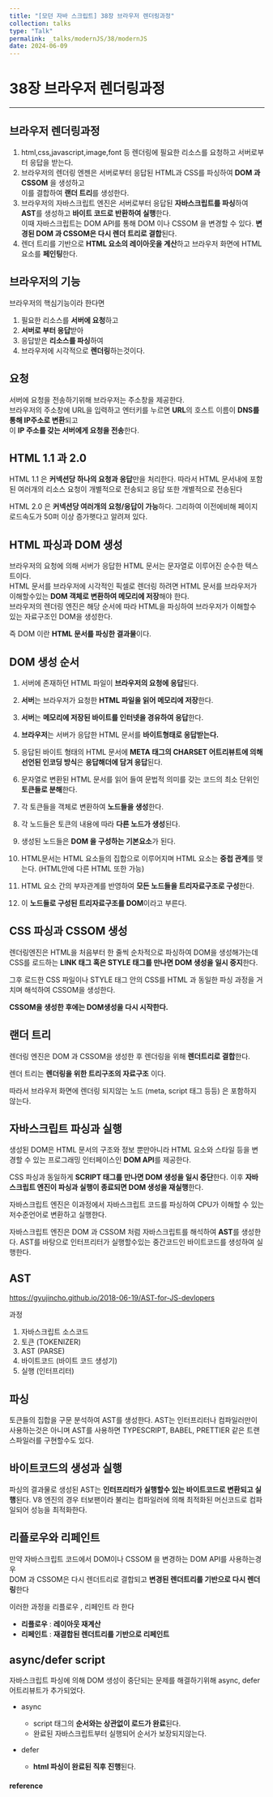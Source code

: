 ```yaml
---
title: "[모던 자바 스크립트] 38장 브라우저 렌더링과정"
collection: talks
type: "Talk"
permalink: _talks/modernJS/38/modernJS
date: 2024-06-09
---
```


# 38장 브라우저 렌더링과정

---

## 브라우저 렌더링과정
1. html,css,javascript,image,font 등 렌더링에 필요한 리소스를 요청하고 서버로부터 응답을 받는다.
2. 브라우저의 렌더링 엔젠은 서버로부터 응답된 HTML과 CSS를 파싱하여 **DOM 과 CSSOM** 을 생성하고 <br> 이를 결합하여 **랜더 트리**를 생성한다.
3. 브라우저의 자바스크립트 엔진은 서버로부터 응답된 **자바스크립트를 파싱**하여 **AST**를 생성하고 **바이트 코드로 반환하여 실행**한다.<br>
   이때 자바스크립트는 DOM API를 통해 DOM 이나 CSSOM 을 변경할 수 있다. **변경된 DOM 과 CSSOM은 다시 렌더 트리로 결합**된다.
4. 렌더 트리를 기반으로 **HTML 요소의 레이아웃을 계산**하고 브라우저 화면에 HTML 요소를 **페인팅**한다.

## 브라우저의 기능
브라우저의 핵심기능이라 한다면
1. 필요한 리소스를 **서버에 요청**하고
2. **서버로 부터 응답**받아
3. 응답받은 **리소스를 파싱**하여
3. 브라우저에 시각적으로 **렌더링**하는것이다.

## 요청
서버에 요청을 전송하기위해 브라우저는 주소창을 제공한다.<br>
브라우저의 주소창에 URL을 입력하고 엔터키를 누르면 **URL**의 호스트 이름이 **DNS를 통해 IP주소로 변환**되고 <br>
이 **IP 주소를 갖는 서버에게 요청을 전송**한다.

## HTML 1.1 과 2.0
HTML 1.1 은 **커넥션당 하나의 요청과 응답**만을 처리한다.
따라서 HTML 문서내에 포함된 여러개의 리소스 요청이 개별적으로 전송되고 응답 또한 개별적으로 전송된다

HTML 2.0 은 **커넥션당 여러개의 요청/응답이 가능**하다.
그리하여 이전에비해 페이지 로드속도가 50퍼 이상 증가햇다고 알려져 있다.

## HTML 파싱과 DOM 생성
브라우저의 요청에 의해 서버가 응답한 HTML 문서는 문자열로 이루어진 순수한 텍스트이다.
<br>
HTML 문서를 브라우저에 시각적인 픽셀로 렌더링 하려면 HTML 문서를 브라우저가 이해할수있는 **DOM 객체로 변환하여 메모리에 저장**해야 한다.
<br>
브라우저의 렌더링 엔진은 해당 순서에 따라 HTML을 파싱하여 브라우저가 이해할수 있는 자료구조인 DOM을 생성한다.

즉 DOM 이란 **HTML 문서를 파싱한 결과물**이다.

## DOM 생성 순서
1. 서버에 존재하던 HTML 파일이 **브라우저의 요청에 응답**된다.

2. **서버**는 브라우저가 요청한 **HTML 파일을 읽어 메모리에 저장**한다.
3. **서버**는 **메모리에 저장된 바이트를 인터넷을 경유하여 응답**한다.
4. **브라우저**는 서버가 응답한 HTML 문서를 **바이트형태로 응답받는다.**
5. 응답된 바이트 형태의 HTML 문서에 **META 태그의 CHARSET 어트리뷰트에 의해 선언된 인코딩 방식**은 **응답해더에 담겨 응답**된다.
6. 문자열로 변환된 HTML 문서를 읽어 들여 문법적 의미를 갖는 코드의 최소 단위인 **토큰들로 분해**한다.
7. 각 토큰들을 객체로 변환하여 **노드들을 생성**한다.
8. 각 노드들은 토큰의 내용에 따라 **다른 노드가 생성**된다.
9. 생성된 노드들은 **DOM 을 구성하는 기본요소**가 된다.
10. HTML문서는 HTML 요소들의 집합으로 이루어지며 HTML 요소는 **중첩 관계**를 맺는다. (HTML안에 다른 HTML 또한 가능)
11. HTML 요소 간의 부자관계를 반영하여 **모든 노드들을 트리자료구조로 구성**한다.
12. 이 **노드들로 구성된 트리자료구조를 DOM**이라고 부른다.

## CSS 파싱과 CSSOM 생성
렌더링엔진은 HTML을 처음부터 한 줄씩 순차적으로 파싱하여 DOM을 생성해가는데
CSS를 로드하는 **LINK 태그 혹은 STYLE 태그를 만나면 DOM 생성을 일시 중지**한다.

그후 로드한 CSS 파일이나 STYLE 태그 안의 CSS를 HTML 과 동일한 파싱 과정을 거치며 해석하여
CSSOM을 생성한다.

**CSSOM을 생성한 후에는 DOM생성을 다시 시작한다.**

## 랜더 트리
렌더링 엔진은 DOM 과 CSSOM을 생성한 후 렌더링을 위해 **렌더트리로 결합**한다.

렌더 트리는 **렌더링을 위한 트리구조의 자료구조** 이다.

따라서 브라우저 화면에 렌더링 되지않는 노드 (meta, script 태그 등등) 은 포함하지 않는다.

## 자바스크립트 파싱과 실행
생성된 DOM은 HTML 문서의 구조와 정보 뿐만아니라 HTML 요소와 스타일 등을 변경할 수 있는 프로그래밍 인터페이스인 **DOM API**를 제공한다.

CSS 파싱과 동일하게 **SCRIPT 태그를 만나면 DOM 생성을 일시 중단**한다.
이후 **자바스크립트 엔진이 파싱과 실행이 종료되면 DOM 생성을 재실행**한다.

자바스크립트 엔진은 이과정에서 자바스크립트 코드를 파싱하여 CPU가 이해할 수 있는 저수준언어로 변환하고 실행한다.

자바스크립트 엔진은 DOM 과 CSSOM 처럼 자바스크립트를 해석하여 **AST**를 생성한다.
AST를 바탕으로 인터프리터가 실행할수있는 중간코드인 바이트코드를 생성하여 실행한다.

## AST
https://gyujincho.github.io/2018-06-19/AST-for-JS-devlopers

과정
1. 자바스크립트 소스코드
2. 토큰 (TOKENIZER)
3. AST (PARSE)
4. 바이트코드 (바이트 코드 생성기)
5. 실행 (인터프리터)

## 파싱
토큰들의 집합을 구문 분석하여 AST를 생성한다.
AST는 인터프리터나 컴파일러만이 사용하는것은 아니며 AST를 사용하면 TYPESCRIPT, BABEL, PRETTIER 같은 트랜스파일러를 구현할수도 있다.

## 바이트코드의 생성과 실행
파싱의 결과물로 생성된 AST는 **인터프리터가 실행할수 있는 바이트코드로 변환되고 실행**된다.
V8 엔진의 경우 터보팬이라 불리는 컴파일러에 의해 최적화된 머신코드로 컴파일되어 성능을 최적화한다.

## 리플로우와 리페인트
만약 자바스크립트 코드에서 DOM이나 CSSOM 을 변경하는 DOM API를 사용하는경우 <br>
DOM 과 CSSOM은 다시 렌더트리로 결합되고 **변경된 렌더트리를 기반으로 다시 렌더링**한다

이러한 과정을 리플로우 , 리페인트 라 한다
- **리플로우** : **레이아웃 재계산**
- **리페인트** : **재결합된 렌더트리를 기반으로 리페인트**

## async/defer script
자바스크립트 파싱에 의해 DOM 생성이 중단되는 문제를 해결하기위해 async, defer 어트리뷰트가 추가되었다.

- async
    - script 태그의 **순서와는 상관없이 로드가 완료**된다.
    - 완료된 자바스크립트부터 실행되어 순서가 보장되지않는다.

- defer
    - **html 파싱이 완료된 직후 진행**된다.
#### reference


